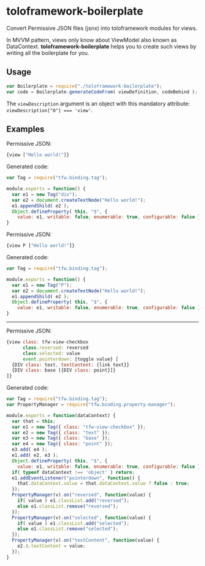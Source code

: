 # toloframework-boilerplate
Convert Permissive JSON files (jsnx) into toloframework modules for views.

In MVVM pattern, views only know about ViewModel also known as DataContext.
**toloframework-boilerplate** helps you to create such views by writing all the boilerplate for you.

## Usage
```js
var Boilerplate = require("./toloframework-boilerplate");
var code = Boilerplate.generateCodeFrom( viewDefinition, codeBehind );
```

The `viewDescription` argument is an object with this mandatory attribute: `viewDescription["0"] === 'view'`.

## Examples
Permissive JSON:
```js
{view ["Hello world!"]}
```
Generated code:
```js
var Tag = require("tfw.binding.tag");

module.exports = function() {
  var e1 = new Tag("div");
  var e2 = document.createTextNode("Hello world!");
  e1.appendShild( e2 );
  Object.defineProperty( this, "$", {
    value: e1, writable: false, enumerable: true, configurable: false } );
}
```
Permissive JSON:
```js
{view P ["Hello world!"]}
```
Generated code:
```js
var Tag = require("tfw.binding.tag");

module.exports = function() {
  var e1 = new Tag("P");
  var e2 = document.createTextNode("Hello world!");
  e1.appendShild( e2 );
  Object.defineProperty( this, "$", {
    value: e1, writable: false, enumerable: true, configurable: false } );
}
```
----
Permissive JSON:
```js
{view class: tfw-view-checkbox
      class.reversed: reversed
      class.selected: value
      event.pointerdown: {toggle value} [
  {DIV class: text, textContent: {link text}}
  {DIV class: base [{DIV class: point}]}
]}
```
Generated code:
```js
var Tag = require("tfw.binding.tag");
var PropertyManager = require("tfw.binding.property-manager");

module.exports = function(dataContext) {
  var that = this;
  var e1 = new Tag({ class: "tfw-view-checkbox" });
  var e2 = new Tag({ class: "text" });
  var e3 = new Tag({ class: "base" });
  var e4 = new Tag({ class: "point" });
  e3.add( e4 );
  e1.add( e2, e3 );
  Object.defineProperty( this, "$", {
    value: e1, writable: false, enumerable: true, configurable: false } );    
  if( typeof dataContext !== 'object' ) return;
  e1.addEventListener("pointerdown", function() {
    that.dataContext.value = that.dataContext.value ? false : true;
  });  
  PropertyManager(v).on("reversed", function(value) {
    if( value ) e1.classList.add("reversed");
    else e1.classList.remove("reversed");
  });
  PropertyManager(v).on("selected", function(value) {
    if( value ) e1.classList.add("selected");
    else e1.classList.remove("selected");
  });
  PropertyManager(v).on("textContent", function(value) {
    e2.$.textContent = value;
  });
}
```

